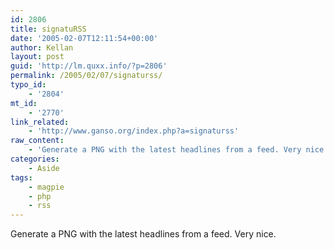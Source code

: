 ```yaml
---
id: 2806
title: signatuRSS
date: '2005-02-07T12:11:54+00:00'
author: Kellan
layout: post
guid: 'http://lm.quxx.info/?p=2806'
permalink: /2005/02/07/signaturss/
typo_id:
    - '2804'
mt_id:
    - '2770'
link_related:
    - 'http://www.ganso.org/index.php?a=signaturss'
raw_content:
    - 'Generate a PNG with the latest headlines from a feed. Very nice.'
categories:
    - Aside
tags:
    - magpie
    - php
    - rss
---
```


Generate a PNG with the latest headlines from a feed. Very nice.